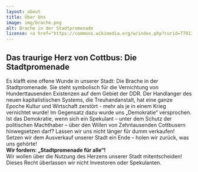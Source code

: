 ```yaml
---
layout: about
title: Über Uns
image: img/brache.png
alt: Brache in der Stadtpromenade
license: <a href="https://commons.wikimedia.org/w/index.php?curid=77913766">Wikimedia/Trio3D</a> | <a href="https://creativecommons.org/licenses/by-sa/4.0/">CC BY-SA 4.0</a>
---
```


## Das traurige Herz von Cottbus: Die Stadtpromenade

Es klafft eine offene Wunde in unserer Stadt: Die Brache in der Stadtpromenade.
Sie steht symbolisch für die Vernichtung von Hunderttausenden Existenzen auf dem Gebiet der DDR.
Der Handlanger des neuen kapitalistischen Systems, die Treuhandanstalt, hat eine ganze Epoche Kultur und Wirtschaft zerstört - mehr als je in einem Krieg vernichtet wurde!
Im Gegensatz dazu wurde uns „Demokratie“ versprochen.
Ist das Demokratie, wenn sich ein Spekulant – unter dem Schutz der politischen Machthaber – über den Willen von Zehntausenden Cottbusern hinwegsetzen darf?
Lassen wir uns nicht länger für dumm verkaufen!
Setzen wir dem Ausverkauf unserer Stadt ein Ende – holen wir zurück, was uns gehörte! <br>
**Wir fordern: „Stadtpromenade für alle“!** <br>
Wir wollen über die Nutzung des Herzens unserer Stadt mitentscheiden! Dieses Recht überlassen wir nicht Investoren oder Spekulanten.
